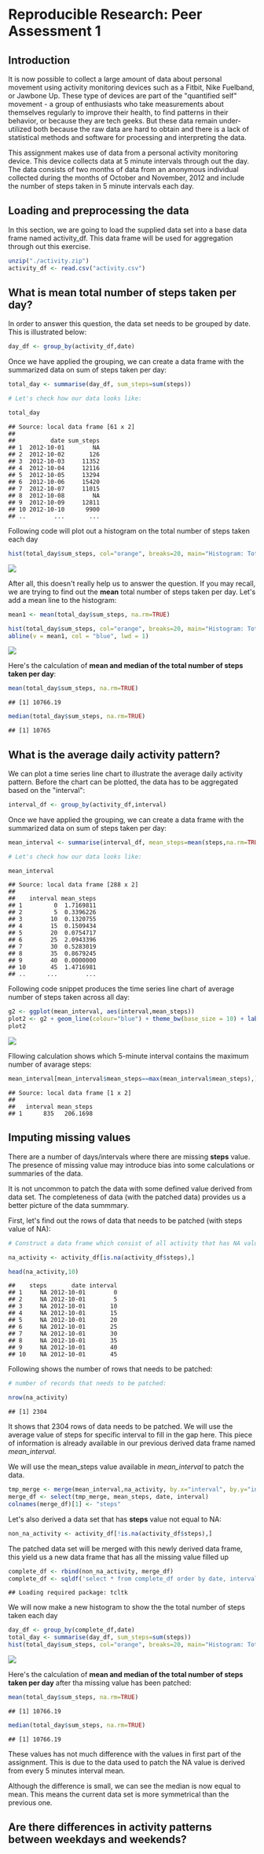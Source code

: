 # Reproducible Research: Peer Assessment 1


## Introduction

It is now possible to collect a large amount of data about personal movement using activity monitoring devices such as a Fitbit, Nike Fuelband, or Jawbone Up. These type of devices are part of the "quantified self" movement - a group of enthusiasts who take measurements about themselves regularly to improve their health, to find patterns in their behavior, or because they are tech geeks. But these data remain under-utilized both because the raw data are hard to obtain and there is a lack of statistical methods and software for processing and interpreting the data.

This assignment makes use of data from a personal activity monitoring device. This device collects data at 5 minute intervals through out the day. The data consists of two months of data from an anonymous individual collected during the months of October and November, 2012 and include the number of steps taken in 5 minute intervals each day.

## Loading and preprocessing the data

In this section, we are going to load the supplied data set into a base data frame named
activity_df. This data frame will be used for aggregation through out this exercise.




```r
unzip("./activity.zip")
activity_df <- read.csv("activity.csv")
```

## What is mean total number of steps taken per day?

In order to answer this question, the data set needs to be grouped by date. This is illustrated below:



```r
day_df <- group_by(activity_df,date)
```

Once we have applied the grouping, we can create a data frame with the summarized data on sum of steps taken per day:


```r
total_day <- summarise(day_df, sum_steps=sum(steps))

# Let's check how our data looks like:

total_day
```

```
## Source: local data frame [61 x 2]
## 
##          date sum_steps
## 1  2012-10-01        NA
## 2  2012-10-02       126
## 3  2012-10-03     11352
## 4  2012-10-04     12116
## 5  2012-10-05     13294
## 6  2012-10-06     15420
## 7  2012-10-07     11015
## 8  2012-10-08        NA
## 9  2012-10-09     12811
## 10 2012-10-10      9900
## ..        ...       ...
```

Following code will plot out a histogram on the total number of steps taken each day


```r
hist(total_day$sum_steps, col="orange", breaks=20, main="Histogram: Total Number of steps Taken Per Day", xlab="Total Steps", ylab="Frequency")
```

![](PA1_template_files/figure-html/unnamed-chunk-5-1.png) 

After all, this doesn't really help us to answer the question. If you may recall, we are trying to find out the **mean** total number of steps taken per day. Let's add a mean line to the histogram:


```r
mean1 <- mean(total_day$sum_steps, na.rm=TRUE)

hist(total_day$sum_steps, col="orange", breaks=20, main="Histogram: Total Number of steps Taken Per Day", xlab="Total Steps", ylab="Frequency")
abline(v = mean1, col = "blue", lwd = 1)
```

![](PA1_template_files/figure-html/unnamed-chunk-6-1.png) 

Here's the calculation of **mean and median of the total number of steps taken per day**:

```r
mean(total_day$sum_steps, na.rm=TRUE)
```

```
## [1] 10766.19
```

```r
median(total_day$sum_steps, na.rm=TRUE)
```

```
## [1] 10765
```


## What is the average daily activity pattern?

We can plot a time series line chart to illustrate the average daily activity pattern. Before the chart can be plotted, the data has to be aggregated based on the "interval":


```r
interval_df <- group_by(activity_df,interval)
```

Once we have applied the grouping, we can create a data frame with the summarized data on sum of steps taken per day:


```r
mean_interval <- summarise(interval_df, mean_steps=mean(steps,na.rm=TRUE))

# Let's check how our data looks like:

mean_interval
```

```
## Source: local data frame [288 x 2]
## 
##    interval mean_steps
## 1         0  1.7169811
## 2         5  0.3396226
## 3        10  0.1320755
## 4        15  0.1509434
## 5        20  0.0754717
## 6        25  2.0943396
## 7        30  0.5283019
## 8        35  0.8679245
## 9        40  0.0000000
## 10       45  1.4716981
## ..      ...        ...
```

Following code snippet produces the time series line chart of average number of steps taken across all day:


```r
g2 <- ggplot(mean_interval, aes(interval,mean_steps))
plot2 <- g2 + geom_line(colour="blue") + theme_bw(base_size = 10) + labs(x = "Interval") + labs(y = "Average Number of Steps Taken Across All Day") + ggtitle("Average Daily Activity Pattern") + theme(plot.title = element_text(lineheight=.8, face="bold")) 
plot2
```

![](PA1_template_files/figure-html/unnamed-chunk-10-1.png) 

Fllowing calculation shows which 5-minute interval contains the maximum number of avarage steps:


```r
mean_interval[mean_interval$mean_steps==max(mean_interval$mean_steps),]
```

```
## Source: local data frame [1 x 2]
## 
##   interval mean_steps
## 1      835   206.1698
```

## Imputing missing values

There are a number of days/intervals where there are missing **steps** value. The presence of missing value may introduce bias into some calculations or summaries of the data. 

It is not uncommon to patch the data with some defined value derived from data set. The completeness of data (with the patched data) provides us a better picture of the data summmary.

First, let's find out the rows of data that needs to be patched (with steps value of NA):


```r
# Construct a data frame which consist of all activity that has NA value in it:

na_activity <- activity_df[is.na(activity_df$steps),]

head(na_activity,10)
```

```
##    steps       date interval
## 1     NA 2012-10-01        0
## 2     NA 2012-10-01        5
## 3     NA 2012-10-01       10
## 4     NA 2012-10-01       15
## 5     NA 2012-10-01       20
## 6     NA 2012-10-01       25
## 7     NA 2012-10-01       30
## 8     NA 2012-10-01       35
## 9     NA 2012-10-01       40
## 10    NA 2012-10-01       45
```

Following shows the number of rows that needs to be patched:


```r
# number of records that needs to be patched:

nrow(na_activity)
```

```
## [1] 2304
```

It shows that 2304 rows of data needs to be patched. We will use the average value of steps for specific interval to fill in the gap here. This piece of information is already available in our previous derived data frame named *mean_interval*. 

We will use the mean_steps value available in *mean_interval* to patch the data.


```r
tmp_merge <- merge(mean_interval,na_activity, by.x="interval", by.y="interval")
merge_df <- select(tmp_merge, mean_steps, date, interval)
colnames(merge_df)[1] <- "steps"
```

Let's also derived a data set that has **steps** value not equal to NA:



```r
non_na_activity <- activity_df[!is.na(activity_df$steps),]
```

The patched data set will be merged with this newly derived data frame, this yield us a new data frame that has all the missing value filled up


```r
complete_df <- rbind(non_na_activity, merge_df)
complete_df <- sqldf('select * from complete_df order by date, interval;')
```

```
## Loading required package: tcltk
```

We will now make a new histogram to show the the total number of steps taken each day



```r
day_df <- group_by(complete_df,date)
total_day <- summarise(day_df, sum_steps=sum(steps))
hist(total_day$sum_steps, col="orange", breaks=20, main="Histogram: Total Number of steps Taken Per Day (with patched data)", xlab="Total Steps", ylab="Frequency")
```

![](PA1_template_files/figure-html/unnamed-chunk-17-1.png) 

Here's the calculation of **mean and median of the total number of steps taken per day** after tha missing value has been patched:


```r
mean(total_day$sum_steps, na.rm=TRUE)
```

```
## [1] 10766.19
```

```r
median(total_day$sum_steps, na.rm=TRUE)
```

```
## [1] 10766.19
```

These values has not much difference with the values in first part of the assignment. This is due to the data used to patch the NA value is derived from every 5 minutes interval mean. 

Although the difference is small, we can see the median is now equal to mean. This means the current data set is more symmetrical than the previous one. 

## Are there differences in activity patterns between weekdays and weekends?
